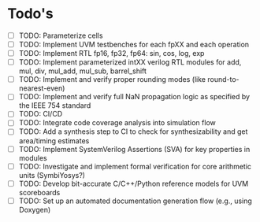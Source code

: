 # Todo's

- [ ] TODO: Parameterize cells
- [ ] TODO: Implement UVM testbenches for each fpXX and each operation
- [ ] TODO: Implement RTL fp16, fp32, fp64: sin, cos, log, exp
- [ ] TODO: Implement parameterized intXX verilog RTL modules for add, mul, div, mul_add, mul_sub, barrel_shift
- [ ] TODO: Implement and verify proper rounding modes (like round-to-nearest-even)
- [ ] TODO: Implement and verify full NaN propagation logic as specified by the IEEE 754 standard
- [ ] TODO: CI/CD
- [ ] TODO: Integrate code coverage analysis into simulation flow
- [ ] TODO: Add a synthesis step to CI to check for synthesizability and get area/timing estimates
- [ ] TODO: Implement SystemVerilog Assertions (SVA) for key properties in modules
- [ ] TODO: Investigate and implement formal verification for core arithmetic units (SymbiYosys?)
- [ ] TODO: Develop bit-accurate C/C++/Python reference models for UVM scoreboards
- [ ] TODO: Set up an automated documentation generation flow (e.g., using Doxygen)
